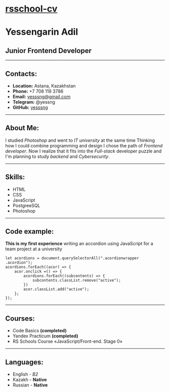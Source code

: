 # [rsschool-cv](https://github.com/yesssng/rsschool-cv/blob/gh-pages/cv.md)
# Yessengarin Adil
## Junior Frontend Developer

---

## Contacts:
* **Location:** Astana, Kazakhstan
* **Phone:** +7 708 119 3786
* **Email:** yesssng@gmail.com
* **Telegram:** @yessng
* **GitHub:** [yesssng](https://github.com/yesssng)

---

## About Me:
I studied *Photoshop* and went to *IT university* at the same time
Thinking how I could combine programming and design I chose the path of *Frontend developer*. 
Now I realize that it fits into the *Full-stack* developer puzzle and I'm planning to study *backend* and *Cybersecurity*.

---

## Skills:
* HTML
* CSS
* JavaScript
* PostgreeSQL
* Photoshop

---

## Code example:
**This is my first experience** writing an accordion using JavaScript for a team project at a university
```
let acordions = document.querySelectorAll(".acordionwrapper .acordion");
acordions.forEach((acor) => {
    acor.onclick =() => {
        acordions.forEach((subcontents) => {
            subcontents.classList.remove("active");
        })
        acor.classList.add("active");
    };
});
```

---

## Courses:
* Code Basics **(completed)**
* Yandex Practicum **(completed)**
* RS Schools Course «JavaScript/Front-end. Stage 0» 

---

## Languages:
* English - *B2*
* Kazakh - **Native**
* Russian - **Native**


